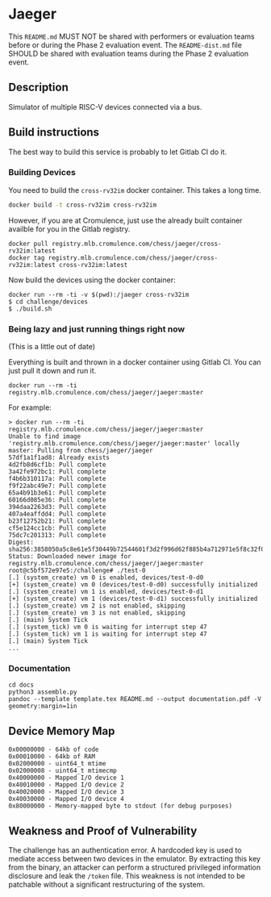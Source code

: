 # Jaeger

This `README.md` MUST NOT be shared with performers or evaluation teams before
or during the Phase 2 evaluation event. The `README-dist.md` file SHOULD be
shared with evaluation teams during the Phase 2 evaluation event.

## Description

Simulator of multiple RISC-V devices connected via a bus.

## Build instructions

The best way to build this service is probably to let Gitlab CI do it.

### Building Devices

You need to build the `cross-rv32im` docker container. This takes a long time.

```bash
docker build -t cross-rv32im cross-rv32im
```

However, if you are at Cromulence, just use the already built container availble
for you in the Gitlab registry.

```
docker pull registry.mlb.cromulence.com/chess/jaeger/cross-rv32im:latest
docker tag registry.mlb.cromulence.com/chess/jaeger/cross-rv32im:latest cross-rv32im:latest
```

Now build the devices using the docker container:

```
docker run --rm -ti -v $(pwd):/jaeger cross-rv32im
$ cd challenge/devices
$ ./build.sh
```

### Being lazy and just running things right now

(This is a little out of date)

Everything is built and thrown in a docker container using Gitlab CI. You can
just pull it down and run it.

```
docker run --rm -ti registry.mlb.cromulence.com/chess/jaeger/jaeger:master
```

For example:

```
> docker run --rm -ti registry.mlb.cromulence.com/chess/jaeger/jaeger:master
Unable to find image 'registry.mlb.cromulence.com/chess/jaeger/jaeger:master' locally
master: Pulling from chess/jaeger/jaeger
57df1a1f1ad8: Already exists
4d2fb8d6cf1b: Pull complete
3a42fe972bc1: Pull complete
f4b6b310117a: Pull complete
f9f22abc49e7: Pull complete
65a4b91b3e61: Pull complete
60166d085e36: Pull complete
394daa2263d3: Pull complete
407a4eaffdd4: Pull complete
b23f12752b21: Pull complete
cf5e124cc1cb: Pull complete
75dc7c201313: Pull complete
Digest: sha256:3858050a5c8e61e5f30449b72544601f3d2f996d62f885b4a712971e5f8c32f0
Status: Downloaded newer image for registry.mlb.cromulence.com/chess/jaeger/jaeger:master
root@c5bf572e97e5:/challenge# ./test-0
[.] (system_create) vm 0 is enabled, devices/test-0-d0
[+] (system_create) vm 0 (devices/test-0-d0) successfully initialized
[.] (system_create) vm 1 is enabled, devices/test-0-d1
[+] (system_create) vm 1 (devices/test-0-d1) successfully initialized
[.] (system_create) vm 2 is not enabled, skipping
[.] (system_create) vm 3 is not enabled, skipping
[.] (main) System Tick
[.] (system_tick) vm 0 is waiting for interrupt step 47
[.] (system_tick) vm 1 is waiting for interrupt step 47
[.] (main) System Tick
...
```

### Documentation

```
cd docs
python3 assemble.py
pandoc --template template.tex README.md --output documentation.pdf -V geometry:margin=1in
```

## Device Memory Map

```
0x00000000 - 64kb of code
0x00010000 - 64kb of RAM
0x02000000 - uint64_t mtime
0x02000008 - uint64_t mtimecmp 
0x40000000 - Mapped I/O device 1
0x40010000 - Mapped I/O device 2
0x40020000 - Mapped I/O device 3
0x40030000 - Mapped I/O device 4
0x80000000 - Memory-mapped byte to stdout (for debug purposes)
```

## Weakness and Proof of Vulnerability

The challenge has an authentication error.
A hardcoded key is used to mediate access between two devices in the emulator.
By extracting this key from the binary, an attacker can perform a structured
privileged information disclosure and leak the `/token` file. This weakness
is not intended to be patchable without a significant restructuring of the
system.